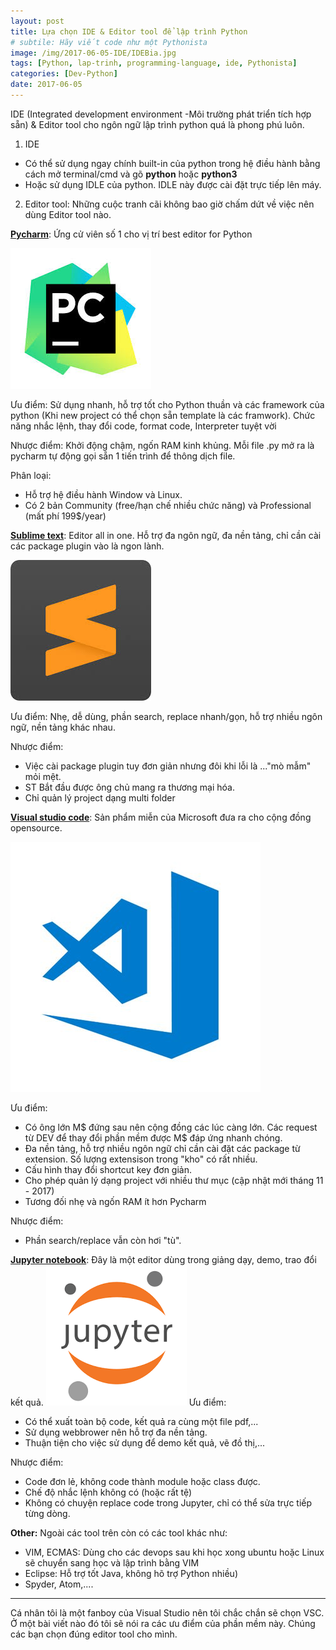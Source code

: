 ```yaml
---
layout: post
title: Lựa chọn IDE & Editor tool để lập trình Python
# subtile: Hãy viết code như một Pythonista
image: /img/2017-06-05-IDE/IDEBia.jpg
tags: [Python, lap-trinh, programming-language, ide, Pythonista]
categories: [Dev-Python]
date: 2017-06-05
---
```


IDE (Integrated development environment -Môi trường phát triển tích hợp sẵn) & Editor tool cho ngôn ngữ lập trình python quá là phong phú luôn.

1. IDE
- Có thể sử dụng ngay chính built-in của python trong hệ điều hành bằng cách mở terminal/cmd và gõ **python** hoặc **python3**
- Hoặc sử dụng IDLE của python. IDLE này được cài đặt trực tiếp lên máy.

2. Editor tool: Những cuộc tranh cãi không bao giờ chấm dứt về việc nên dùng Editor tool nào. 

**[Pycharm](https://www.jetbrains.com/pycharm/)**: Ứng cử viên số 1 cho vị trí best editor for Python

![Pycharm](/img/2017-06-05-IDE/Pycharm.jpg)

Ưu điểm: Sử dụng nhanh, hỗ trợ tốt cho Python thuần và các framework của python (Khi new project có thể chọn sẵn template là các framwork). Chức năng nhắc lệnh, thay đổi code, format code, Interpreter tuyệt vời

Nhược điểm: Khởi động chậm, ngốn RAM kinh khủng. Mỗi file .py mở ra là pycharm tự động gọi sẵn 1 tiến trình để thông dịch file.

Phân loại: 
- Hỗ trợ hệ điều hành Window và Linux. 
- Có 2 bản Community (free/hạn chế nhiều chức năng) và Professional (mất phí 199$/year)

**[Sublime text](https://www.sublimetext.com/)**: Editor all in one. Hỗ trợ đa ngôn ngữ, đa nền tảng, chỉ cần cài các package plugin vào là ngon lành.

![Sublimetext](/img/2017-06-05-IDE/sublimetext.jpg)


Ưu điểm: Nhẹ, dễ dùng, phần search, replace nhanh/gọn, hỗ trợ nhiều ngôn ngữ, nền tảng khác nhau.

Nhược điểm: 
- Việc cài package plugin tuy đơn giản nhưng đôi khi lỗi là ..."mò mẫm" mỏi mệt.
- ST Bắt đầu được ông chủ mang ra thương mại hóa.
- Chỉ quản lý project dạng multi folder 

**[Visual studio code](https://code.visualstudio.com/)**: Sản phẩm miễn của Microsoft đưa ra cho cộng đồng opensource.

![VisualStudioCode](/img/2017-06-05-IDE/IDEBia.jpg)

Ưu điểm: 
- Có ông lớn M$ đứng sau nên cộng đồng các lúc càng lớn. Các request từ DEV để thay đổi phần mềm được M$ đáp ứng nhanh chóng.
- Đa nền tảng, hỗ trợ nhiều ngôn ngữ chỉ cần cài đặt các package từ extension. Số lượng extensison trong "kho" có rất nhiều. 
- Cấu hình thay đổi shortcut key đơn giản.
- Cho phép quản lý dạng project với nhiều thư mục (cập nhật mới tháng 11 - 2017)
- Tương đối nhẹ và ngốn RAM ít hơn Pycharm

Nhược điểm: 
- Phần search/replace vẫn còn hơi "tù".

**[Jupyter notebook](http://jupyter.org/)**: Đây là một editor dùng trong giảng dạy, demo, trao đổi kết quả.
![Jupyter notebook](/img/2017-06-05-IDE/jupyter.png)
Ưu điểm:
- Có thể xuất toàn bộ code, kết quả ra cùng một file pdf,...
- Sử dụng webbrower nên hỗ trợ đa nền tảng.
- Thuận tiện cho việc sử dụng để demo kết quả, vẽ đồ thị,...

Nhược điểm:
- Code đơn lẻ, không code thành module hoặc class được.
- Chế độ nhắc lệnh không có (hoặc rất tệ)
- Không có chuyện replace code trong Jupyter, chỉ có thể sửa trực tiếp từng dòng.


**Other:** Ngoài các tool trên còn có các tool khác như:
- VIM, ECMAS: Dùng cho các devops sau khi học xong ubuntu hoặc Linux sẽ chuyển sang học và lập trình bằng VIM
- Eclipse: Hỗ trợ tốt Java, không hõ trợ Python nhiều)
- Spyder, Atom,....

------------------------------
Cá nhân tôi là một fanboy của Visual Studio nên tôi chắc chắn sẽ chọn VSC.
Ở một bài viết nào đó tôi sẽ nói ra các ưu điểm của phần mềm này.
Chúng các bạn chọn đúng editor tool cho mình. 
